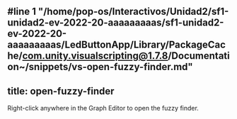 #line 1 "/home/pop-os/Interactivos/Unidad2/sf1-unidad2-ev-2022-20-aaaaaaaaas/sf1-unidad2-ev-2022-20-aaaaaaaaas/LedButtonApp/Library/PackageCache/com.unity.visualscripting@1.7.8/Documentation~/snippets/vs-open-fuzzy-finder.md"
---
title: open-fuzzy-finder
---

Right-click anywhere in the Graph Editor to open the fuzzy finder.